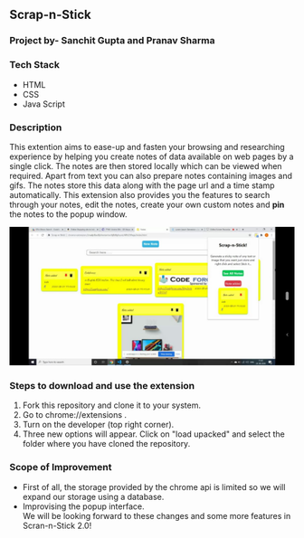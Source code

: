 

                                           
  ## Scrap-n-Stick
 
  ### Project by- Sanchit Gupta and Pranav Sharma
  ### Tech Stack
  * HTML
  * CSS
  * Java Script
  
 ### Description
 This extention aims to ease-up and fasten your browsing and researching experience by helping you create notes of data available on web pages by a single click. 
 The notes are then stored locally which can be viewed when required. Apart from text you can also prepare notes containing images and gifs. 
 The notes store this data along with the page url and a time stamp automatically. This extension also provides you the features to search through your notes, edit the notes,  create your own custom notes and **pin** the notes to the popup window.

<img src ="screenshot.jpeg" width="700">

 ### Steps to download and use the extension
  1. Fork this repository and clone it to your system.
  2. Go to chrome://extensions .
  3. Turn on the developer (top right corner).
  4. Three new options will appear. Click on "load upacked" and select the folder where you have cloned the repository.
 ### Scope of Improvement
 * First of all, the storage provided by the chrome api is limited so we will expand our storage using a database.
 * Improvising the popup interface.  
 We will be looking forward to these changes and some more features in Scran-n-Stick 2.0!
